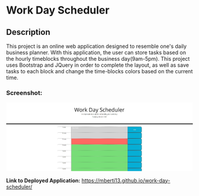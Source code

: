 # Work Day Scheduler

## Description

This project is an online web application designed to resemble one's daily business planner. With this application, the user can store tasks based on the hourly timeblocks throughout the business day(9am-5pm). This project uses Bootstrap and JQuery in order to complete the layout, as well as save tasks to each block and change the time-blocks colors based on the current time.

### Screenshot:
![image](./screenshot.jpg "Screenshot of deployed app.")




**Link to Deployed Application:**
https://mberti13.github.io/work-day-scheduler/
